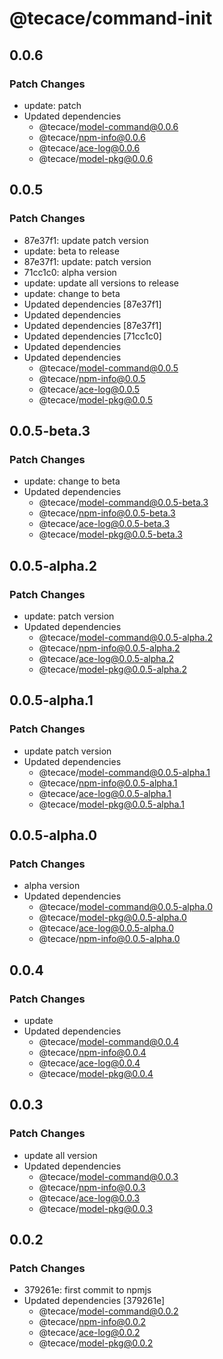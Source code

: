 # @tecace/command-init

## 0.0.6

### Patch Changes

- update: patch
- Updated dependencies
  - @tecace/model-command@0.0.6
  - @tecace/npm-info@0.0.6
  - @tecace/ace-log@0.0.6
  - @tecace/model-pkg@0.0.6

## 0.0.5

### Patch Changes

- 87e37f1: update patch version
- update: beta to release
- 87e37f1: update: patch version
- 71cc1c0: alpha version
- update: update all versions to release
- update: change to beta
- Updated dependencies [87e37f1]
- Updated dependencies
- Updated dependencies [87e37f1]
- Updated dependencies [71cc1c0]
- Updated dependencies
- Updated dependencies
  - @tecace/model-command@0.0.5
  - @tecace/npm-info@0.0.5
  - @tecace/ace-log@0.0.5
  - @tecace/model-pkg@0.0.5

## 0.0.5-beta.3

### Patch Changes

- update: change to beta
- Updated dependencies
  - @tecace/model-command@0.0.5-beta.3
  - @tecace/npm-info@0.0.5-beta.3
  - @tecace/ace-log@0.0.5-beta.3
  - @tecace/model-pkg@0.0.5-beta.3

## 0.0.5-alpha.2

### Patch Changes

- update: patch version
- Updated dependencies
  - @tecace/model-command@0.0.5-alpha.2
  - @tecace/npm-info@0.0.5-alpha.2
  - @tecace/ace-log@0.0.5-alpha.2
  - @tecace/model-pkg@0.0.5-alpha.2

## 0.0.5-alpha.1

### Patch Changes

- update patch version
- Updated dependencies
  - @tecace/model-command@0.0.5-alpha.1
  - @tecace/npm-info@0.0.5-alpha.1
  - @tecace/ace-log@0.0.5-alpha.1
  - @tecace/model-pkg@0.0.5-alpha.1

## 0.0.5-alpha.0

### Patch Changes

- alpha version
- Updated dependencies
  - @tecace/model-command@0.0.5-alpha.0
  - @tecace/model-pkg@0.0.5-alpha.0
  - @tecace/ace-log@0.0.5-alpha.0
  - @tecace/npm-info@0.0.5-alpha.0

## 0.0.4

### Patch Changes

- update
- Updated dependencies
  - @tecace/model-command@0.0.4
  - @tecace/npm-info@0.0.4
  - @tecace/ace-log@0.0.4
  - @tecace/model-pkg@0.0.4

## 0.0.3

### Patch Changes

- update all version
- Updated dependencies
  - @tecace/model-command@0.0.3
  - @tecace/npm-info@0.0.3
  - @tecace/ace-log@0.0.3
  - @tecace/model-pkg@0.0.3

## 0.0.2

### Patch Changes

- 379261e: first commit to npmjs
- Updated dependencies [379261e]
  - @tecace/model-command@0.0.2
  - @tecace/npm-info@0.0.2
  - @tecace/ace-log@0.0.2
  - @tecace/model-pkg@0.0.2

